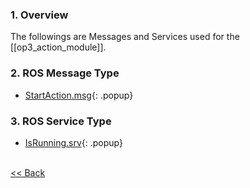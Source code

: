 ### 1. Overview
The followings are Messages and Services used for the [[op3_action_module]].  

### 2. ROS Message Type
* [StartAction.msg]{: .popup}

### 3. ROS Service Type
* [IsRunning.srv]{: .popup}

<br>[&lt;&lt; Back]

[StartAction.msg]:/docs/en/popup/op3_StartAction.msg/
[IsRunning.srv]:/docs/en/popup/op3_IsRunning.srv/
[&lt;&lt; Back]:ROBOTIS-OP3-msgs.md
